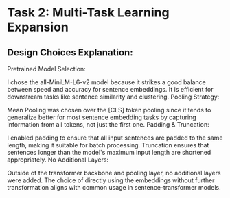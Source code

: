 # Task 2: Multi-Task Learning Expansion

## Design Choices Explanation:
Pretrained Model Selection:

I chose the all-MiniLM-L6-v2 model because it strikes a good balance between speed and accuracy for sentence embeddings. It is efficient for downstream tasks like sentence similarity and clustering.
Pooling Strategy:

Mean Pooling was chosen over the [CLS] token pooling since it tends to generalize better for most sentence embedding tasks by capturing information from all tokens, not just the first one.
Padding & Truncation:

I enabled padding to ensure that all input sentences are padded to the same length, making it suitable for batch processing. Truncation ensures that sentences longer than the model's maximum input length are shortened appropriately.
No Additional Layers:

Outside of the transformer backbone and pooling layer, no additional layers were added. The choice of directly using the embeddings without further transformation aligns with common usage in sentence-transformer models.
